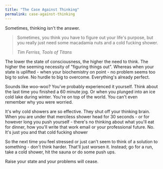 ```yaml
---
title: "The Case Against Thinking"
permalink: case-against-thinking
---
```

Sometimes, thinking isn't the answer.

> Sometimes, you think you have to figure out your life's purpose, but you really just need some macadamia nuts and a cold fucking shower.
> 
> <cite>Tim Ferriss, Tools of Titans</cite>

The lower the state of consciousness, the higher the need to think. The higher the seeming necessity of "figuring things out". Whereas when your state is uplifted - when your biochemistry on point - no problem seems too big to solve. No hurdle to big to overcome. Everything's already perfect.

Sounds like woo-woo? You've probably experienced it yourself. Think about the last time you finished a 60 minute jog. Or when you plunged into an ice cold lake during winter. You're on top of the world. You can't even remember why you were worried.

It's why cold showers are so effective. They shut off your thinking brain. When you are under that merciless shower head for 30 seconds - or for however long you push yourself - there's no thinking about what you'll eat for dinner, how you'll write that work email or your professional future. No. It's just you and that cold fucking shower

So the next time you feel stressed or just can't seem to think of a solution to something - don't think harder. That'll just worsen it. Instead; go for a run, take a cold shower, hit the sauna or do some push ups.

Raise your state and your problems will cease.